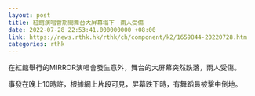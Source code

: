 ```yaml
---
layout: post
title: 紅館演唱會期間舞台大屏幕塌下　兩人受傷
date: 2022-07-28 22:53:41.000000000 +08:00
link: https://news.rthk.hk/rthk/ch/component/k2/1659844-20220728.htm
categories: rthk
---
```


在紅館舉行的MIRROR演唱會發生意外，舞台的大屏幕突然跌落，兩人受傷。

事發在晚上10時許，根據網上片段可見，屏幕跌下時，有舞蹈員被擊中倒地。
